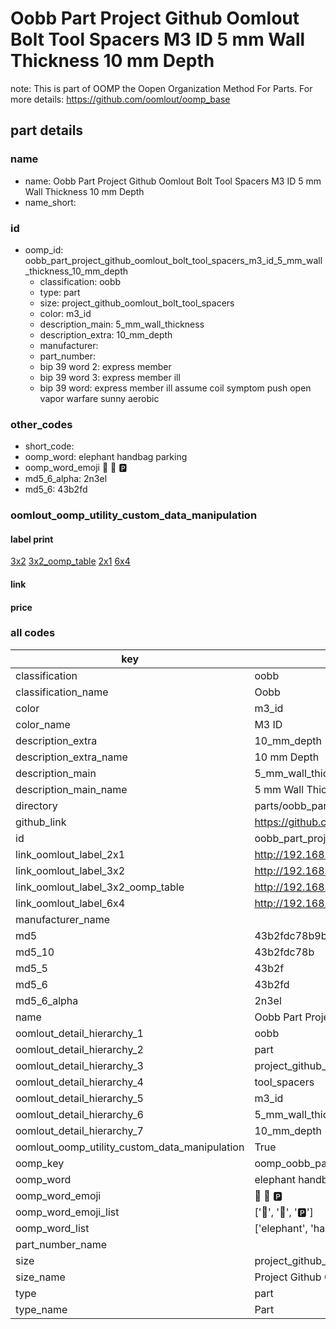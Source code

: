 # Oobb Part Project Github Oomlout Bolt Tool Spacers M3 ID 5 mm Wall Thickness 10 mm Depth  

note: This is part of OOMP the Oopen Organization Method For Parts. For more details: https://github.com/oomlout/oomp_base

##  part details
  







### name
* name: Oobb Part Project Github Oomlout Bolt Tool Spacers M3 ID 5 mm Wall Thickness 10 mm Depth
* name_short: 
### id
* oomp_id: oobb_part_project_github_oomlout_bolt_tool_spacers_m3_id_5_mm_wall_thickness_10_mm_depth
  * classification: oobb
  * type: part
  * size: project_github_oomlout_bolt_tool_spacers
  * color: m3_id
  * description_main: 5_mm_wall_thickness
  * description_extra: 10_mm_depth
  * manufacturer: 
  * part_number: 
  * bip 39 word 2: express member
  * bip 39 word 3: express member ill
  * bip 39 word: express member ill assume coil symptom push open vapor warfare sunny aerobic

### other_codes
* short_code: 
* oomp_word: elephant handbag parking
* oomp_word_emoji :elephant: :handbag: :parking:
* md5_6_alpha: 2n3el
* md5_6: 43b2fd






### oomlout_oomp_utility_custom_data_manipulation
#### label print
[3x2](http://192.168.1.245:1112/?label=oomp%202n3el)
[3x2_oomp_table](http://192.168.1.108:1112/?label=oomp%202n3el)
[2x1](http://192.168.1.242:1112/?label=oomp%202n3el)
[6x4](http://192.168.1.55:1112/?label=oomp%202n3el)    

#### link

                              

#### price







### all codes 
| key | value |  
| --- | --- |  
| classification | oobb |  
| classification_name | Oobb |  
| color | m3_id |  
| color_name | M3 ID |  
| description_extra | 10_mm_depth |  
| description_extra_name | 10 mm Depth |  
| description_main | 5_mm_wall_thickness |  
| description_main_name | 5 mm Wall Thickness |  
| directory | parts/oobb_part_project_github_oomlout_bolt_tool_spacers_m3_id_5_mm_wall_thickness_10_mm_depth |  
| github_link | https://github.com/oomlout/oomlout_oomp_part_src/tree/main/parts/oobb_part_project_github_oomlout_bolt_tool_spacers_m3_id_5_mm_wall_thickness_10_mm_depth |  
| id | oobb_part_project_github_oomlout_bolt_tool_spacers_m3_id_5_mm_wall_thickness_10_mm_depth |  
| link_oomlout_label_2x1 | http://192.168.1.242:1112/?label=oomp%202n3el |  
| link_oomlout_label_3x2 | http://192.168.1.245:1112/?label=oomp%202n3el |  
| link_oomlout_label_3x2_oomp_table | http://192.168.1.108:1112/?label=oomp%202n3el |  
| link_oomlout_label_6x4 | http://192.168.1.55:1112/?label=oomp%202n3el |  
| manufacturer_name |  |  
| md5 | 43b2fdc78b9b35d77216a0dee1e2b286 |  
| md5_10 | 43b2fdc78b |  
| md5_5 | 43b2f |  
| md5_6 | 43b2fd |  
| md5_6_alpha | 2n3el |  
| name | Oobb Part Project Github Oomlout Bolt Tool Spacers M3 ID 5 mm Wall Thickness 10 mm Depth |  
| oomlout_detail_hierarchy_1 | oobb |  
| oomlout_detail_hierarchy_2 | part |  
| oomlout_detail_hierarchy_3 | project_github_bolt |  
| oomlout_detail_hierarchy_4 | tool_spacers |  
| oomlout_detail_hierarchy_5 | m3_id |  
| oomlout_detail_hierarchy_6 | 5_mm_wall_thickness |  
| oomlout_detail_hierarchy_7 | 10_mm_depth |  
| oomlout_oomp_utility_custom_data_manipulation | True |  
| oomp_key | oomp_oobb_part_project_github_oomlout_bolt_tool_spacers_m3_id_5_mm_wall_thickness_10_mm_depth |  
| oomp_word | elephant handbag parking |  
| oomp_word_emoji | :elephant: :handbag: :parking: |  
| oomp_word_emoji_list | [':elephant:', ':handbag:', ':parking:'] |  
| oomp_word_list | ['elephant', 'handbag', 'parking'] |  
| part_number_name |  |  
| size | project_github_oomlout_bolt_tool_spacers |  
| size_name | Project Github Oomlout Bolt Tool Spacers |  
| type | part |  
| type_name | Part |  
